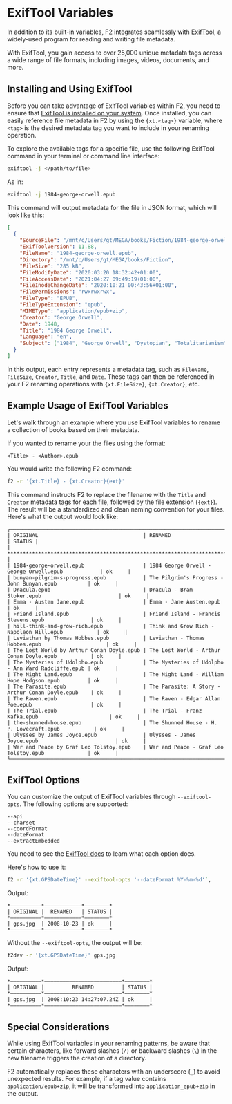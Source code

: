 # ExifTool Variables

In addition to its built-in variables, F2 integrates seamlessly with
[ExifTool](https://exiftool.org/), a widely-used program for reading and writing
file metadata.

With ExifTool, you gain access to over 25,000 unique metadata tags across a wide
range of file formats, including images, videos, documents, and more.

## Installing and Using ExifTool

Before you can take advantage of ExifTool variables within F2, you need to
ensure that
[ExifTool is installed on your system](https://exiftool.org/install.html). Once
installed, you can easily reference file metadata in F2 by using the
`{xt.<tag>}` variable, where `<tag>` is the desired metadata tag you want to
include in your renaming operation.

To explore the available tags for a specific file, use the following ExifTool
command in your terminal or command line interface:

```bash
exiftool -j </path/to/file>
```

As in:

```bash
exiftool -j 1984-george-orwell.epub
```

This command will output metadata for the file in JSON format, which will look
like this:

```json
[
  {
    "SourceFile": "/mnt/c/Users/gt/MEGA/books/Fiction/1984-george-orwell.epub",
    "ExifToolVersion": 11.88,
    "FileName": "1984-george-orwell.epub",
    "Directory": "/mnt/c/Users/gt/MEGA/books/Fiction",
    "FileSize": "285 kB",
    "FileModifyDate": "2020:03:20 18:32:42+01:00",
    "FileAccessDate": "2021:04:27 09:49:19+01:00",
    "FileInodeChangeDate": "2020:10:21 00:43:56+01:00",
    "FilePermissions": "rwxrwxrwx",
    "FileType": "EPUB",
    "FileTypeExtension": "epub",
    "MIMEType": "application/epub+zip",
    "Creator": "George Orwell",
    "Date": 1948,
    "Title": "1984 George Orwell",
    "Language": "en",
    "Subject": ["1984", "George Orwell", "Dystopian", "Totalitarianism"]
  }
]
```

In this output, each entry represents a metadata tag, such as `FileName`,
`FileSize`, `Creator`, `Title`, and `Date`. These tags can then be referenced in
your F2 renaming operations with `{xt.FileSize}`, `{xt.Creator}`, etc.

## Example Usage of ExifTool Variables

Let's walk through an example where you use ExifTool variables to rename a
collection of books based on their metadata.

If you wanted to rename your the files using the format:

```text
<Title> - <Author>.epub
```

You would write the following F2 command:

```bash
f2 -r '{xt.Title} - {xt.Creator}{ext}'
```

This command instructs F2 to replace the filename with the `Title` and `Creator`
metadata tags for each file, followed by the file extension (`{ext}`). The
result will be a standardized and clean naming convention for your files. Here's
what the output would look like:

```text
┌─────────────────────────────────────────────────────────────────────────────────────────────────────────┐
| ORIGINAL                                  | RENAMED                                            | STATUS |
| ******************************************************************************************************* |
| 1984-george-orwell.epub                   | 1984 George Orwell - George Orwell.epub            | ok     |
| bunyan-pilgrim-s-progress.epub            | The Pilgrim's Progress - John Bunyan.epub          | ok     |
| Dracula.epub                              | Dracula - Bram Stoker.epub                         | ok     |
| Emma - Austen Jane.epub                   | Emma - Jane Austen.epub                            | ok     |
| Friend Island.epub                        | Friend Island - Francis Stevens.epub               | ok     |
| hill-think-and-grow-rich.epub             | Think and Grow Rich - Napoleon Hill.epub           | ok     |
| Leviathan by Thomas Hobbes.epub           | Leviathan - Thomas Hobbes.epub                     | ok     |
| The Lost World by Arthur Conan Doyle.epub | The Lost World - Arthur Conan Doyle.epub           | ok     |
| The Mysteries of Udolpho.epub             | The Mysteries of Udolpho - Ann Ward Radcliffe.epub | ok     |
| The Night Land.epub                       | The Night Land - William Hope Hodgson.epub         | ok     |
| The Parasite.epub                         | The Parasite: A Story - Arthur Conan Doyle.epub    | ok     |
| The Raven.epub                            | The Raven - Edgar Allan Poe.epub                   | ok     |
| The Trial.epub                            | The Trial - Franz Kafka.epub                       | ok     |
| the-shunned-house.epub                    | The Shunned House - H. P. Lovecraft.epub           | ok     |
| Ulysses by James Joyce.epub               | Ulysses - James Joyce.epub                         | ok     |
| War and Peace by Graf Leo Tolstoy.epub    | War and Peace - Graf Leo Tolstoy.epub              | ok     |
└─────────────────────────────────────────────────────────────────────────────────────────────────────────┘
```

## ExifTool Options

You can customize the output of ExifTool variables through `--exiftool-opts`.
The following options are supported:

```text
--api
--charset
--coordFormat
--dateFormat
--extractEmbedded
```

You need to see the
[ExifTool docs](https://exiftool.org/exiftool_pod.html#Option-Overview) to learn
what each option does.

Here's how to use it:

```bash
f2 -r '{xt.GPSDateTime}' --exiftool-opts '--dateFormat %Y-%m-%d'`,
```

Output:

```text
*——————————*————————————*————————*
| ORIGINAL |  RENAMED   | STATUS |
*——————————*————————————*————————*
| gps.jpg  | 2008-10-23 | ok     |
*——————————*————————————*————————*
```

Without the `--exiftool-opts`, the output will be:

```bash
f2dev -r '{xt.GPSDateTime}' gps.jpg
```

Output:

```text
*——————————*—————————————————————————*————————*
| ORIGINAL |         RENAMED         | STATUS |
*——————————*—————————————————————————*————————*
| gps.jpg  | 2008:10:23 14:27:07.24Z | ok     |
*——————————*—————————————————————————*————————*
```

## Special Considerations

While using ExifTool variables in your renaming patterns, be aware that certain
characters, like forward slashes (`/)` or backward slashes (`\`) in the new
filename triggers the creation of a directory.

F2 automatically replaces these characters with an underscore (`_`) to avoid
unexpected results. For example, if a tag value contains `application/epub+zip`,
it will be transformed into `application_epub+zip` in the output.
